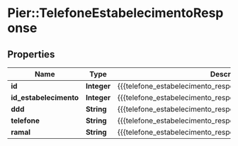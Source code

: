 # Pier::TelefoneEstabelecimentoResponse

## Properties
Name | Type | Description | Notes
------------ | ------------- | ------------- | -------------
**id** | **Integer** | {{{telefone_estabelecimento_response_id_value}}} | [optional] 
**id_estabelecimento** | **Integer** | {{{telefone_estabelecimento_response_id_estabelecimento_value}}} | [optional] 
**ddd** | **String** | {{{telefone_estabelecimento_response_ddd_value}}} | [optional] 
**telefone** | **String** | {{{telefone_estabelecimento_response_telefone_value}}} | [optional] 
**ramal** | **String** | {{{telefone_estabelecimento_response_ramal_value}}} | [optional] 



